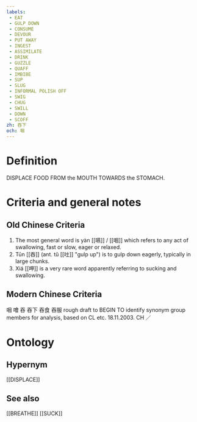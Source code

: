 ```yaml
---
labels: 
 - EAT
 - GULP DOWN
 - CONSUME
 - DEVOUR
 - PUT AWAY
 - INGEST
 - ASSIMILATE
 - DRINK
 - GUZZLE
 - QUAFF
 - IMBIBE
 - SUP
 - SLUG
 - INFORMAL POLISH OFF
 - SWIG
 - CHUG
 - SWILL
 - DOWN
 - SCOFF
zh: 吞下
och: 咽
---
```


# Definition
DISPLACE FOOD FROM the MOUTH TOWARDS the STOMACH.
# Criteria and general notes
## Old Chinese Criteria
1. The most general word is yàn [[嚥]] / [[咽]] which refers to any act of swallowing, fast or slow, eager or relaxed.
2. Tūn [[吞]] (ant. tǔ [[吐]] "gulp up") is to gulp down eagerly, typically in large chunks.
3. Xiá [[呷]] is a very rare word apparently referring to sucking and swallowing.
## Modern Chinese Criteria
咽
噲
吞
吞下
吞食
吞服
rough draft to BEGIN TO identify synonym group members for analysis, based on CL etc. 18.11.2003. CH ／
# Ontology

## Hypernym
[[DISPLACE]]
## See also
[[BREATHE]]
[[SUCK]]